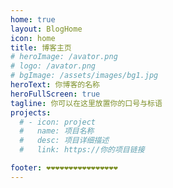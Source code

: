 ```yaml
---
home: true
layout: BlogHome
icon: home
title: 博客主页
# heroImage: /avator.png
# logo: /avator.png
# bgImage: /assets/images/bg1.jpg
heroText: 你博客的名称
heroFullScreen: true
tagline: 你可以在这里放置你的口号与标语
projects:
  # - icon: project
  #   name: 项目名称
  #   desc: 项目详细描述
  #   link: https://你的项目链接

footer: ❤️❤️❤️❤️❤️❤️❤️❤️❤️❤️❤️❤️❤️❤️❤️❤️
---
```


<!-- 这是一个博客主页的案例。

要使用此布局，你应该在页面前端设置 `layout: BlogHome` 和 `home: true`。

相关配置文档请见 [博客主页](https://theme-hope.vuejs.press/zh/guide/blog/home/)。 -->

